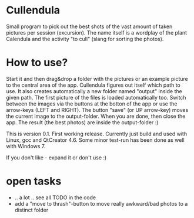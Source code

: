 # Cullendula
Small program to pick out the best shots of the vast amount of taken pictures per session (excursion).
The name itself is a wordplay of the plant Calendula and the activity "to cull" (slang for sorting the photos).


# How to use?
Start it and then drag&drop a folder with the pictures or an example picture to the central area of the app. Cullendula figures out itself which path to use.
It also creates automatically a new folder named "output" inside the given path.
The first picture of the files is loaded automatically too.
Switch between the images via the buttons at the botton of the app or use the arrow-keys (LEFT and RIGHT).
The button "save" (or UP arrow-key) moves the current image to the output-folder.
When you are done, then close the app. The result (the best photos) are inside the output-folder :)

This is version 0.1. First working release.
Currently just build and used with Linux, gcc and QtCreator 4.6. Some minor test-run has been done as well with Windows 7.

If you don't like - expand it or don't use :)


# open tasks
- .. a lot .. see all TODO in the code
- add a "move to thrash"-button to move really awkward/bad photos to a distinct folder

